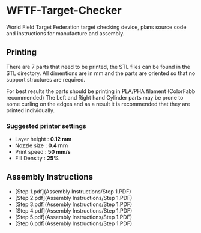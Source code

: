 # WFTF-Target-Checker
World Field Target Federation target checking device, plans source code and instructions for manufacture and assembly.

## Printing
There are 7 parts that need to be printed, the STL files can be found in the STL directory.
All dimentions are in mm and the parts are oriented so that no support structures are required.

For best results the parts should be printing in PLA/PHA filament (ColorFabb recommended)
The Left and Right hand Cylinder parts may be prone to some curling on the edges and as a result it is recommended that they are printed individually.

### Suggested printer settings
- Layer height : **0.12 mm**
- Nozzle size : **0.4 mm**
- Print speed : **50 mm/s**
- Fill Density : **25%**

## Assembly Instructions

- [Step 1.pdf](Assembly Instructions/Step 1.PDF)
- [Step 2.pdf](Assembly Instructions/Step 1.PDF)
- [Step 3.pdf](Assembly Instructions/Step 1.PDF)
- [Step 4.pdf](Assembly Instructions/Step 1.PDF)
- [Step 5.pdf](Assembly Instructions/Step 1.PDF)
- [Step 6.pdf](Assembly Instructions/Step 1.PDF)
